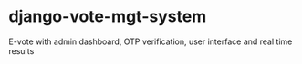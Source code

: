 # django-vote-mgt-system
E-vote with admin dashboard, OTP verification, user interface and real time results
